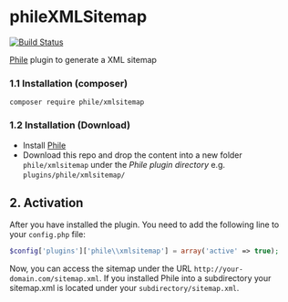 # phileXMLSitemap

[![Build Status](https://travis-ci.org/Phile/phileXMLSitemap.svg?branch=master)](https://travis-ci.org/Phile/phileXMLSitemap)

[Phile](https://github.com/PhileCMS/Phile) plugin to generate a XML sitemap

### 1.1 Installation (composer)

```shell
composer require phile/xmlsitemap
```

### 1.2 Installation (Download)

* Install [Phile](https://github.com/PhileCMS/Phile)
* Download this repo and drop the content into a new folder `phile/xmlsitemap` under the _Phile plugin directory_ e.g. `plugins/phile/xmlsitemap/`

## 2. Activation

After you have installed the plugin. You need to add the following line to your `config.php` file:

```php
$config['plugins']['phile\\xmlsitemap'] = array('active' => true);
```

Now, you can access the sitemap under the URL `http://your-domain.com/sitemap.xml`. If you installed Phile into a subdirectory your sitemap.xml is located under your `subdirectory/sitemap.xml`.
